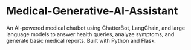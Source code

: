 # Medical-Generative-AI-Assistant
An AI-powered medical chatbot using ChatterBot, LangChain, and large language models to answer health queries, analyze symptoms, and generate basic medical reports. Built with Python and Flask.
